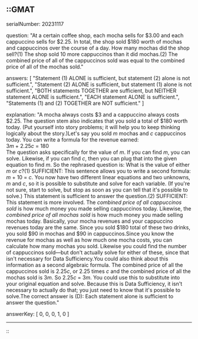 ::GMAT
---


serialNumber: 20231117

question: "At a certain coffee shop, each mocha sells for $3.00 and each cappuccino sells for $2.25. In total, the shop sold $180 worth of mochas and cappuccinos over the course of a day. How many mochas did the shop sell?(1) The shop sold 10 more cappuccinos than it did mochas.(2) The combined price of all of the cappuccinos sold was equal to the combined price of all of the mochas sold."

answers: [
  "Statement (1) ALONE is sufficient, but statement (2) alone is not sufficient.",
  "Statement (2) ALONE is sufficient, but statement (1) alone is not sufficient.",
  "BOTH statements TOGETHER are sufficient, but NEITHER statement ALONE is sufficient.",
  "EACH statement ALONE is sufficient.",
  "Statements (1) and (2) TOGETHER are NOT sufficient."
]

explanation: "A mocha always costs $3 and a cappuccino always costs $2.25. The question stem also indicates that you sold a total of $180 worth today. (Put yourself into story problems; it will help you to keep thinking logically about the story.)Let's say you sold <i>m</i> mochas and <i>c</i> cappuccinos today. You can write a formula for the revenue earned:<br>3<i>m</i> + 2.25<i>c</i> = 180<br>The question asks specifically for the value of <i>m</i>. If you can find <i>m</i>, you can solve. Likewise, if you can find <i>c</i>, then you can plug that into the given equation to find <i>m</i>. So the rephrased question is: What is the value of either <i>m</i> or <i>c</i>?(1) SUFFICIENT: This sentence allows you to write a second formula: <i>m</i> + 10 = <i>c</i>. You now have two different linear equations and two unknowns, <i>m</i> and <i>c</i>, so it is possible to substitute and solve for each variable. (If you're not sure, start to solve, but stop as soon as you can tell that it's possible to solve.) This statement is sufficient to answer the question.(2) SUFFICIENT: This statement is more involved. The <i>combined price of all cappuccinos sold</i> is how much money you made selling cappuccinos today. Likewise, the <i>combined price of all mochas sold</i> is how much money you made selling mochas today. Basically, your mocha revenues and your cappuccino revenues today are the same. Since you sold $180 total of these two drinks, you sold $90 in mochas and $90 in cappuccinos.Since you know the revenue for mochas as well as how much one mocha costs, you can calculate how many mochas you sold. Likewise you could find the number of cappuccinos sold—but don't actually solve for either of these, since that isn't necessary for Data Sufficiency.You could also think about this information as a second algebraic formula. The combined price of all the cappuccinos sold is 2.25<i>c</i>, or 2.25 times <i>c</i> and the combined price of all the mochas sold is 3<i>m</i>. So 2.25<i>c</i> = 3<i>m</i>. You could use this to substitute into your original equation and solve. Because this is Data Sufficiency, it isn't necessary to actually do that; you just need to know that it's possible to solve.The correct answer is (D): Each statement alone is sufficient to answer the question."

answerKey: [
  0, 
  0, 
  0, 
  1, 
  0
]



---
::